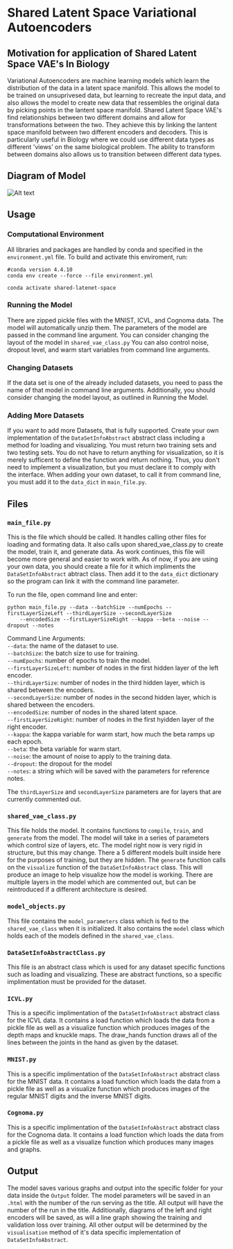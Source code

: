 # Shared Latent Space Variational Autoencoders

## Motivation for application of Shared Latent Space VAE's In Biology

Variational Autoencoders are machine learning models which learn the distribution of the data in a latent space manifold.
This allows the model to be trained on unsuprivesed data, but learning to recreate the input data, and also allows the model to
create new data that ressembles the original data by picking points in the lantent space manifold.
Shared Latent Space VAE's find relationships between two different domains and allow for transformations between the two.
They achieve this by linking the lantent space manifold between two different encoders and decoders.
This is particularly useful in Biology where we could use different data types as different 'views'
on the same biological problem.
The ability to transform between domains also allows us to transition between different data types.

## Diagram of Model
![Alt text](Shared_Latent_Space_VAE.png)

## Usage

### Computational Environment

All libraries and packages are handled by conda and specified in the `environment.yml` file.
To build and activate this enviroment, run:
```
#conda version 4.4.10
conda env create --force --file environment.yml

conda activate shared-latenet-space
```

### Running the Model

There are zipped pickle files with the MNIST, ICVL, and Cognoma data. The model will automatically unzip them.
The parameters of the model are passed in the command line argument.
You can consider changing the layout of the model in `shared_vae_class.py`
You can also control noise, dropout level, and warm start variables from command line arguments.

### Changing Datasets

If the data set is one of the already included datasets, you need to pass the name of that model in command line arguments.
Additionally, you should consider changing the model layout, as outlined in Running the Model.

### Adding More Datasets

If you want to add more Datasets, that is fully supported.
Create your own implementation of the `DataSetInfoAbstract` abstract class including a method for loading and visualizing.
You must return two training sets and two testing sets.
You do not have to return anything for visualization, so it is merely sufficent to define the function and return nothing.
Thus, you don't need to implement a visualization, but you must declare it to comply with the interface. 
When adding your own dataset, to call it from command line, you must add it to the `data_dict` in `main_file.py`.

## Files

### `main_file.py`

This is the file which should be called.
It handles calling other files for loading and formating data.
It also calls upon shared_vae_class.py to create the model, train it, and generate data.
As work continues, this file will become more general and easier to work with.
As of now, if you are using your own data, you should create a file for it which impliments the `DataSetInfoAbstract` abtract class.
Then add it to the `data_dict` dictionary so the program can link it with the command line parameter.

To run the file, open command line and enter:
```
python main_file.py --data --batchSize --numEpochs --firstLayerSizeLeft --thirdLayerSize --secondLayerSize 
    --encodedSize --firstLayerSizeRight --kappa --beta --noise --dropout --notes
```
Command Line Arguments:  
`--data`: the name of the dataset to use.  
`--batchSize`: the batch size to use for training.  
`--numEpochs`: number of epochs to train the model.  
`--firstLayerSizeLeft`: number of nodes in the first hidden layer of the left encoder.  
`--thirdLayerSize`: number of nodes in the third hidden layer, which is shared between the encoders.  
`--secondLayerSize`: number of nodes in the second hidden layer, which is shared between the encoders.  
`--encodedSize`: number of nodes in the shared latent space.  
`--firstLayerSizeRight`: number of nodes in the first hyidden layer of the right encoder.  
`--kappa`: the kappa variable for warm start, how much the beta ramps up each epoch.  
`--beta`: the beta variable for warm start.  
`--noise`: the amount of noise to apply to the training data.  
`--dropout`: the dropout for the model  
`--notes`: a string which will be saved with the parameters for reference notes.  
  
The `thirdLayerSize` and `secondLayerSize` parameters are for layers that are currently commented out.
### `shared_vae_class.py`

This file holds the model.
It contains functions to `compile`, `train`, and `generate` from the model.
The model will take in a series of parameters which control size of layers, etc.
The model right now is very rigid in structure, but this may change.
There a 5 different models built inside here for the purposes of training, but they are hidden.
The `generate` function calls on the `visualize` function of the `DataSetInfoAbstract` class.
This will produce an image to help visualize how the model is working.
There are multiple layers in the model which are commented out, but can be reintroduced if a different
architecture is desired.

### `model_objects.py`

This file contains the `model_parameters` class which is fed to the `shared_vae_class` when it is initialized.
It also contains the `model` class which holds each of the models defined in the `shared_vae_class`.

### `DataSetInfoAbstractClass.py`

This file is an abstract class which is used for any dataset specific functions such as loading and visualizing.
These are abstract functions, so a specific implimentation must be provided for the dataset.

### `ICVL.py`

This is a specific implimentation of the `DataSetInfoAbstract` abstract class for the ICVL data.
It contains a load function which loads the data from a pickle file as well as a visualize function which produces images of the depth maps and knuckle maps.
The draw_hands function draws all of the lines between the joints in the hand as given by the dataset. 

### `MNIST.py`

This is a specific implimentation of the `DataSetInfoAbstract` abstract class for the MNIST data.
It contains a load function which loads the data from a pickle file as well as a visualize function which produces images of the regular MNIST digits and the inverse MNIST digits.

### `Cognoma.py`

This is a specific implimentation of the `DataSetInfoAbstract` abstract class for the Cognoma data.
It contains a load function which loads the data from a pickle file as well as a visualize function which produces many images and graphs.

## Output

The model saves various graphs and output into the specific folder for your data inside the `Output` folder. The model parameters will be saved in an `.html` with the number of the run serving as the title. All output will have the number of the run in the title. Additionally, diagrams of the left and right encoders will be saved, as will a line graph showing the training and validation loss over training. All other output will be determined by the `visualisation` method of it's data specific implementation of `DataSetInfoAbstract`.